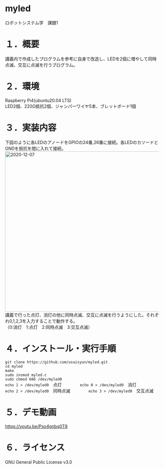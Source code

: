 # myled
ロボットシステム学　課題1

# １．概要  
講義内で作成したプログラムを参考に自身で改造し、LEDを2個に増やして同時点滅、交互に点滅を行うプログラム。

# ２．環境  
Raspberry Pi4(ubuntu20.04 LTS)  
LED2個、220Ω抵抗2個、ジャンパーワイヤ5本、ブレットボード1個

# ３．実装内容 
下図のように各LEDのアノードをGPIOの24番,26番に接続。各LEDのカソードとGNDを抵抗を間に入れて接続。  <img width="524" alt="2020-12-07" src="https://user-images.githubusercontent.com/75220169/101298444-539a1980-3871-11eb-87ca-cf763e62af0a.png">  
講義で行った点灯、消灯の他に同時点滅、交互に点滅を行うようにした。それぞれ0,1,2,3を入力することで動作する。  
（0:消灯　1:点灯　2:同時点滅　3:交互点滅）

# ４．インストール・実行手順  
`git clone https://github.com/usuisyun/myled.git`  
`cd myled`  
`make`      
`sudo insmod myled.c`  
`sudo chmod 666 /dev/myled0`  
`echo 1 > /dev/myled0`　点灯　　　　
`echo 0 > /dev/myled0`　消灯　　　　  
`echo 2 > /dev/myled0`　同時点滅　　　　
`echo 3 > /dev/myled0`　交互点滅　　　　

# ５．デモ動画
https://youtu.be/Pso4gnbq0T8

# ６．ライセンス　　
GNU General Public License v3.0
　
